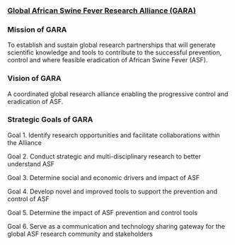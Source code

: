 ### [Global African Swine Fever Research Alliance (GARA)](https://www.ars.usda.gov/gara/)

### Mission of GARA
To establish and sustain global research partnerships that will generate scientific knowledge and tools to contribute to the successful prevention, control and where feasible eradication of African Swine Fever (ASF).

### Vision of GARA
A coordinated global research alliance enabling the progressive control and eradication of ASF.

### Strategic Goals of GARA
Goal 1. Identify research opportunities and facilitate collaborations within the Alliance

Goal 2. Conduct strategic and multi-disciplinary research to better understand ASF

Goal 3. Determine social and economic drivers and impact of ASF

Goal 4. Develop novel and improved tools to support the prevention and control of ASF

Goal 5. Determine the impact of ASF prevention and control tools

Goal 6. Serve as a communication and technology sharing gateway for the global ASF research community and stakeholders
